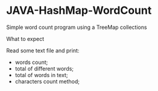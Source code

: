 # JAVA-HashMap-WordCount

Simple word count program using a TreeMap collections

What to expect

Read some text file and print:

* words count;
* total of different words;
* total of words in text;
* characters count method;
